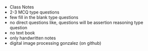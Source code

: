 - Class Notes
- 2-3 MCQ type questions
- few fill in the blank type questions
- no direct questions like, questions will be assertion reasoning type question 
- no text book
- only handwritten notes
- digital image processing gonzalez (on github)